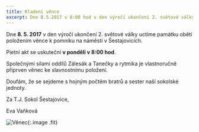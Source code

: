 ```yaml
---
title: Kladení věnce
excerpt: Dne 8.5.2017 v 8:00 hod v den výročí ukončení 2. světové války uctíme památku obětí položením věnce k pomníku na náměstí v Šestajovicích.
---
```


Dne **8. 5. 2017** v den výročí ukončení 2. světové války uctíme památku obětí položením věnce k pomníku na náměstí v Šestajovicích.

Pietní akt se uskuteční **v pondělí v 8:00 hod**.

Společnými silami oddílů Zálesák a Tanečky a rytmika je vlastnoručně připrven věnec ke slavnostnímu položení.

Doufám, že se sejdeme s hojným počtěm bratrů a sester naší sokolské jednoty.

Za T.J. Sokol Šestajovice,

Eva Vaňková


![Věnec]({{relative}}/images/venec.jpg){:.image .fit}